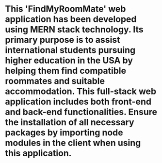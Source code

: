 # This 'FindMyRoomMate' web application has been developed using MERN stack technology. Its primary purpose is to assist international students pursuing higher education in the USA by helping them find compatible roommates and suitable accommodation. This full-stack web application includes both front-end and back-end functionalities. Ensure the installation of all necessary packages by importing node modules in the client when using this application.
